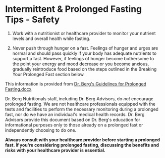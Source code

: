 # Intermittent & Prolonged Fasting Tips - Safety

1. Work with a nutritionist or healthcare provider to monitor your nutrient levels and overall health while fasting. 

2. Never push through hunger on a fast.  Feelings of hunger and urges are normal and should pass quickly if your body has adequate nutrients to support a fast.  However, if feelings of hunger become bothersome to the point your energy and mood decrease or you become anxious, gradually reintroduce food based on the steps outlined in the Breaking Your Prolonged Fast section below. 

This information is provided from [Dr. Berg's Guidelines for Prolonged Fasting.docx](https://realdrberg-my.sharepoint.com/:w:/g/personal/shawnh_drberg_com/EazcZ9dNJ6VDhEOO13hV0F8BnVvc-Ge6y2mYjpN-FnojYg?e=RHdisz&clickparams=eyJBcHBOYW1lIjoiVGVhbXMtRGVza3RvcCIsIkFwcFZlcnNpb24iOiI1MC8yNDAzMzEwMTgxNyIsIkhhc0ZlZGVyYXRlZFVzZXIiOmZhbHNlfQ%3D%3D).

 Dr. Berg Nutritionals staff, including Dr. Berg Advisors, do *not* encourage prolonged fasting. We are not healthcare professionals equipped with the tests and facilities to perform the necessary monitoring during a prolonged fast, nor do we have an individual's medical health records. Dr. Berg Advisors provide this document based on Dr. Berg's education for informational purposes only to those already on a prolonged fast or independently choosing to do one.

 **Always consult with your healthcare provider before starting a prolonged fast.  If you're considering prolonged fasting, discussing the benefits and risks with your healthcare provider is essential.**